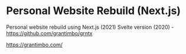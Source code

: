 # Personal Website Rebuild (Next.js)

Personal website rebuild using Next.js (2021)
Svelte version (2020) - https://github.com/grantimbo/grntx

https://grantimbo.com/
